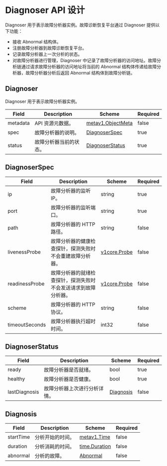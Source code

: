 # Diagnoser API 设计

Diagnoser 用于表示故障分析器实例。故障诊断恢复平台通过 Diagnoser 提供以下功能：

* 接收 Abnormal 结构体。
* 注册故障分析器到故障诊断恢复平台。
* 记录故障分析器上一次分析的状态。
* 对故障分析器进行管理，Diagnoser 中记录了故障分析器的访问地址。故障分析链通过请求故障分析器的访问地址将当前的 Abnormal 结构体传递给故障分析器，故障分析器分析后返回 Abnormal 结构体到故障分析链。

## Diagnoser

Diagnoser 用于表示故障分析器实例。

| Field | Description | Scheme | Required |
| ----- | ----------- | ------ | -------- |
| metadata | API 资源元数据。 | [metav1.ObjectMeta](https://kubernetes.io/docs/reference/generated/kubernetes-api/v1.17/#objectmeta-v1-meta) | false |
| spec | 故障分析器的说明。 | [DiagnoserSpec](#diagnoserspec) | true |
| status | 故障分析器当前的状态。 | [DiagnoserStatus](#diagnoserstatus) | true |

## DiagnoserSpec

| Field | Description | Scheme | Required |
| ----- | ----------- | ------ | -------- |
| ip | 故障分析器的监听 IP。 | string | true |
| port | 故障分析器的监听端口。 | string | true |
| path | 故障分析器的 HTTP 路径。 | string | false |
| livenessProbe | 故障分析器的健康检查探针，探测失败时不会重建故障分析器。 | [v1core.Probe](https://kubernetes.io/docs/reference/generated/kubernetes-api/v1.17/#probe-v1-core) | false |
| readinessProbe | 故障分析器的就绪检查探针，探测失败时不会发送请求到故障分析器。 | [v1core.Probe](https://kubernetes.io/docs/reference/generated/kubernetes-api/v1.17/#probe-v1-core) | false |
| scheme | 故障分析器的 HTTP 协议。 | string | false |
| timeoutSeconds | 故障分析器执行超时时间。 | int32 | false |

## DiagnoserStatus

| Field | Description | Scheme | Required |
| ----- | ----------- | ------ | -------- |
| ready | 故障分析器是否就绪。 | bool | true |
| healthy | 故障分析器是否健康。 | bool | true |
| lastDiagnosis | 故障分析器上次进行分析详情。 | [Diagnosis](#diagnosis) | false |

## Diagnosis

| Field | Description | Scheme | Required |
| ----- | ----------- | ------ | -------- |
| startTime | 分析开始的时间。 | [metav1.Time](https://kubernetes.io/docs/reference/generated/kubernetes-api/v1.17/#time-v1-meta) | false |
| duration | 分析消耗的时间。 | [time.Duration](https://golang.org/pkg/time/#Duration) | false |
| abnormal | 分析的故障。 | [Abnormal](#abnormal) | false |
